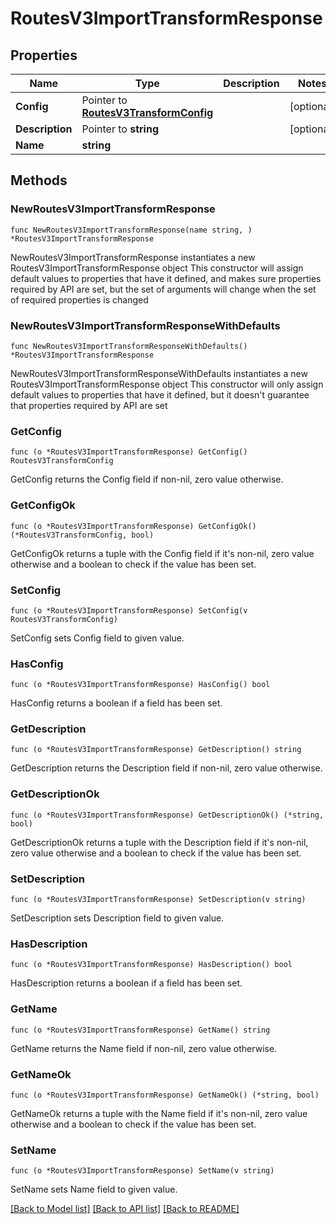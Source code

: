 # RoutesV3ImportTransformResponse

## Properties

Name | Type | Description | Notes
------------ | ------------- | ------------- | -------------
**Config** | Pointer to [**RoutesV3TransformConfig**](RoutesV3TransformConfig.md) |  | [optional] 
**Description** | Pointer to **string** |  | [optional] 
**Name** | **string** |  | 

## Methods

### NewRoutesV3ImportTransformResponse

`func NewRoutesV3ImportTransformResponse(name string, ) *RoutesV3ImportTransformResponse`

NewRoutesV3ImportTransformResponse instantiates a new RoutesV3ImportTransformResponse object
This constructor will assign default values to properties that have it defined,
and makes sure properties required by API are set, but the set of arguments
will change when the set of required properties is changed

### NewRoutesV3ImportTransformResponseWithDefaults

`func NewRoutesV3ImportTransformResponseWithDefaults() *RoutesV3ImportTransformResponse`

NewRoutesV3ImportTransformResponseWithDefaults instantiates a new RoutesV3ImportTransformResponse object
This constructor will only assign default values to properties that have it defined,
but it doesn't guarantee that properties required by API are set

### GetConfig

`func (o *RoutesV3ImportTransformResponse) GetConfig() RoutesV3TransformConfig`

GetConfig returns the Config field if non-nil, zero value otherwise.

### GetConfigOk

`func (o *RoutesV3ImportTransformResponse) GetConfigOk() (*RoutesV3TransformConfig, bool)`

GetConfigOk returns a tuple with the Config field if it's non-nil, zero value otherwise
and a boolean to check if the value has been set.

### SetConfig

`func (o *RoutesV3ImportTransformResponse) SetConfig(v RoutesV3TransformConfig)`

SetConfig sets Config field to given value.

### HasConfig

`func (o *RoutesV3ImportTransformResponse) HasConfig() bool`

HasConfig returns a boolean if a field has been set.

### GetDescription

`func (o *RoutesV3ImportTransformResponse) GetDescription() string`

GetDescription returns the Description field if non-nil, zero value otherwise.

### GetDescriptionOk

`func (o *RoutesV3ImportTransformResponse) GetDescriptionOk() (*string, bool)`

GetDescriptionOk returns a tuple with the Description field if it's non-nil, zero value otherwise
and a boolean to check if the value has been set.

### SetDescription

`func (o *RoutesV3ImportTransformResponse) SetDescription(v string)`

SetDescription sets Description field to given value.

### HasDescription

`func (o *RoutesV3ImportTransformResponse) HasDescription() bool`

HasDescription returns a boolean if a field has been set.

### GetName

`func (o *RoutesV3ImportTransformResponse) GetName() string`

GetName returns the Name field if non-nil, zero value otherwise.

### GetNameOk

`func (o *RoutesV3ImportTransformResponse) GetNameOk() (*string, bool)`

GetNameOk returns a tuple with the Name field if it's non-nil, zero value otherwise
and a boolean to check if the value has been set.

### SetName

`func (o *RoutesV3ImportTransformResponse) SetName(v string)`

SetName sets Name field to given value.



[[Back to Model list]](../README.md#documentation-for-models) [[Back to API list]](../README.md#documentation-for-api-endpoints) [[Back to README]](../README.md)


